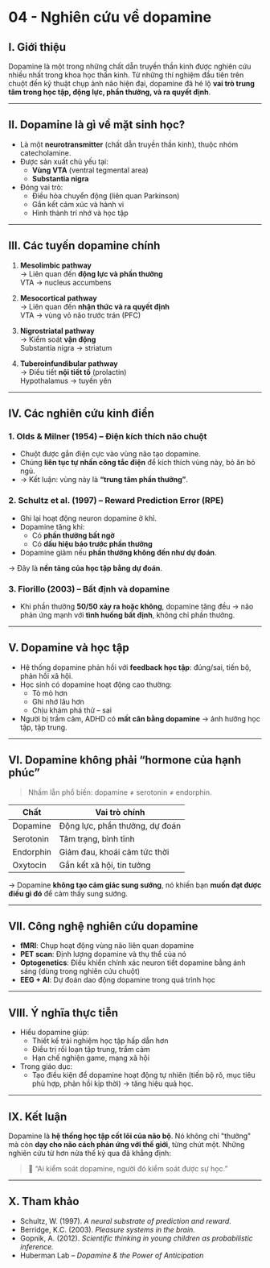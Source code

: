 # 04 - Nghiên cứu về dopamine

## I. Giới thiệu

Dopamine là một trong những chất dẫn truyền thần kinh được nghiên cứu nhiều nhất trong khoa học thần kinh. Từ những thí nghiệm đầu tiên trên chuột đến kỹ thuật chụp ảnh não hiện đại, dopamine đã hé lộ **vai trò trung tâm trong học tập, động lực, phần thưởng, và ra quyết định**.

---

## II. Dopamine là gì về mặt sinh học?

- Là một **neurotransmitter** (chất dẫn truyền thần kinh), thuộc nhóm catecholamine.
- Được sản xuất chủ yếu tại:
  - **Vùng VTA** (ventral tegmental area)
  - **Substantia nigra**
- Đóng vai trò:
  - Điều hòa chuyển động (liên quan Parkinson)
  - Gắn kết cảm xúc và hành vi
  - Hình thành trí nhớ và học tập

---

## III. Các tuyến dopamine chính

1. **Mesolimbic pathway**  
   → Liên quan đến **động lực và phần thưởng**  
   VTA → nucleus accumbens

2. **Mesocortical pathway**  
   → Liên quan đến **nhận thức và ra quyết định**  
   VTA → vùng vỏ não trước trán (PFC)

3. **Nigrostriatal pathway**  
   → Kiểm soát **vận động**  
   Substantia nigra → striatum

4. **Tuberoinfundibular pathway**  
   → Điều tiết **nội tiết tố** (prolactin)  
   Hypothalamus → tuyến yên

---

## IV. Các nghiên cứu kinh điển

### 1. **Olds & Milner (1954)** – Điện kích thích não chuột

- Chuột được gắn điện cực vào vùng não tạo dopamine.
- Chúng **liên tục tự nhấn công tắc điện** để kích thích vùng này, bỏ ăn bỏ ngủ.
- → Kết luận: vùng này là **“trung tâm phần thưởng”**.

### 2. **Schultz et al. (1997)** – Reward Prediction Error (RPE)

- Ghi lại hoạt động neuron dopamine ở khỉ.
- Dopamine tăng khi:
  - Có **phần thưởng bất ngờ**
  - Có **dấu hiệu báo trước phần thưởng**
- Dopamine giảm nếu **phần thưởng không đến như dự đoán**.

→ Đây là **nền tảng của học tập bằng dự đoán**.

### 3. **Fiorillo (2003)** – Bất định và dopamine

- Khi phần thưởng **50/50 xảy ra hoặc không**, dopamine tăng đều → não phản ứng mạnh với **tình huống bất định**, không chỉ phần thưởng.

---

## V. Dopamine và học tập

- Hệ thống dopamine phản hồi với **feedback học tập**: đúng/sai, tiến bộ, phản hồi xã hội.
- Học sinh có dopamine hoạt động cao thường:
  - Tò mò hơn
  - Ghi nhớ lâu hơn
  - Chịu khám phá thử – sai
- Người bị trầm cảm, ADHD có **mất cân bằng dopamine** → ảnh hưởng học tập, tập trung.

---

## VI. Dopamine không phải “hormone của hạnh phúc”

> Nhầm lẫn phổ biến: dopamine ≠ serotonin ≠ endorphin.

| Chất | Vai trò chính |
|------|---------------|
| Dopamine | Động lực, phần thưởng, dự đoán |
| Serotonin | Tâm trạng, bình tĩnh |
| Endorphin | Giảm đau, khoái cảm tức thời |
| Oxytocin | Gắn kết xã hội, tin tưởng |

→ Dopamine **không tạo cảm giác sung sướng**, nó khiến bạn **muốn đạt được điều gì đó** để cảm thấy sung sướng.

---

## VII. Công nghệ nghiên cứu dopamine

- **fMRI**: Chụp hoạt động vùng não liên quan dopamine
- **PET scan**: Định lượng dopamine và thụ thể của nó
- **Optogenetics**: Điều khiển chính xác neuron tiết dopamine bằng ánh sáng (dùng trong nghiên cứu chuột)
- **EEG + AI**: Dự đoán dao động dopamine trong quá trình học

---

## VIII. Ý nghĩa thực tiễn

- Hiểu dopamine giúp:
  - Thiết kế trải nghiệm học tập hấp dẫn hơn
  - Điều trị rối loạn tập trung, trầm cảm
  - Hạn chế nghiện game, mạng xã hội
- Trong giáo dục:
  - Tạo điều kiện để dopamine hoạt động tự nhiên (tiến bộ rõ, mục tiêu phù hợp, phản hồi kịp thời) → tăng hiệu quả học.

---

## IX. Kết luận

Dopamine là **hệ thống học tập cốt lõi của não bộ**. Nó không chỉ "thưởng" mà còn **dạy cho não cách phản ứng với thế giới**, từng chút một. Những nghiên cứu từ hơn nửa thế kỷ qua đã khẳng định:  
> 🧠 “Ai kiểm soát dopamine, người đó kiểm soát được sự học.”

---

## X. Tham khảo

- Schultz, W. (1997). *A neural substrate of prediction and reward.*
- Berridge, K.C. (2003). *Pleasure systems in the brain.*
- Gopnik, A. (2012). *Scientific thinking in young children as probabilistic inference.*
- Huberman Lab – *Dopamine & the Power of Anticipation*
